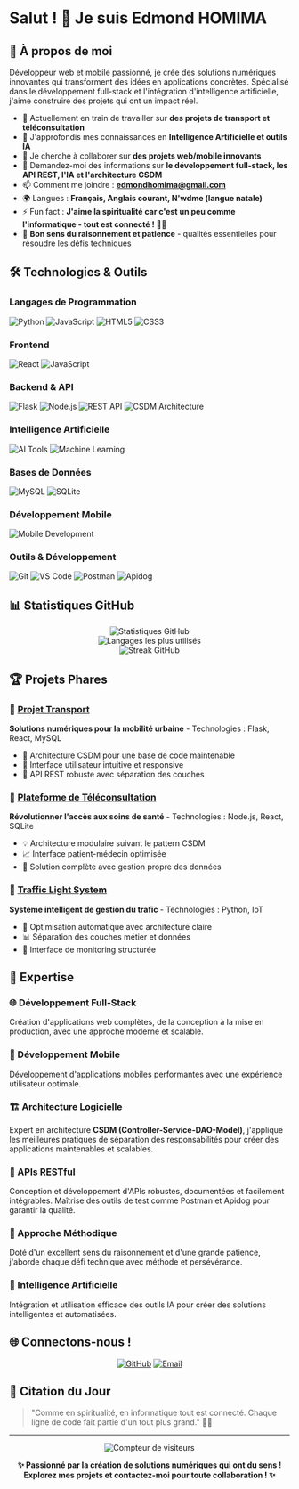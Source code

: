 # Salut ! 👋 Je suis Edmond HOMIMA

## 🚀 À propos de moi

Développeur web et mobile passionné, je crée des solutions numériques innovantes qui transforment des idées en applications concrètes. Spécialisé dans le développement full-stack et l'intégration d'intelligence artificielle, j'aime construire des projets qui ont un impact réel.

- 🔭 Actuellement en train de travailler sur **des projets de transport et téléconsultation**
- 🌱 J'approfondis mes connaissances en **Intelligence Artificielle et outils IA**
- 👯 Je cherche à collaborer sur **des projets web/mobile innovants**
- 💬 Demandez-moi des informations sur **le développement full-stack, les API REST, l'IA et l'architecture CSDM**
- 📫 Comment me joindre : **edmondhomima@gmail.com**
- 🌍 Langues : **Français, Anglais courant, N'wdme (langue natale)**
- ⚡ Fun fact : **J'aime la spiritualité car c'est un peu comme l'informatique - tout est connecté ! 🧘‍♂️**
- 🧠 **Bon sens du raisonnement et patience** - qualités essentielles pour résoudre les défis techniques

## 🛠️ Technologies & Outils

### Langages de Programmation
![Python](https://img.shields.io/badge/-Python-3776AB?style=flat-square&logo=python&logoColor=white)
![JavaScript](https://img.shields.io/badge/-JavaScript-F7DF1E?style=flat-square&logo=javascript&logoColor=black)
![HTML5](https://img.shields.io/badge/-HTML5-E34F26?style=flat-square&logo=html5&logoColor=white)
![CSS3](https://img.shields.io/badge/-CSS3-1572B6?style=flat-square&logo=css3&logoColor=white)

### Frontend
![React](https://img.shields.io/badge/-React-61DAFB?style=flat-square&logo=react&logoColor=black)
![JavaScript](https://img.shields.io/badge/-Vanilla%20JS-F7DF1E?style=flat-square&logo=javascript&logoColor=black)

### Backend & API
![Flask](https://img.shields.io/badge/-Flask-000000?style=flat-square&logo=flask&logoColor=white)
![Node.js](https://img.shields.io/badge/-Node.js-339933?style=flat-square&logo=node.js&logoColor=white)
![REST API](https://img.shields.io/badge/-REST%20API-009688?style=flat-square&logo=api&logoColor=white)
![CSDM Architecture](https://img.shields.io/badge/-CSDM%20Architecture-2E86AB?style=flat-square&logo=codeigniter&logoColor=white)

### Intelligence Artificielle
![AI Tools](https://img.shields.io/badge/-AI%20Tools-FF6F00?style=flat-square&logo=openai&logoColor=white)
![Machine Learning](https://img.shields.io/badge/-Machine%20Learning-FF6F00?style=flat-square&logo=tensorflow&logoColor=white)

### Bases de Données
![MySQL](https://img.shields.io/badge/-MySQL-4479A1?style=flat-square&logo=mysql&logoColor=white)
![SQLite](https://img.shields.io/badge/-SQLite-003B57?style=flat-square&logo=sqlite&logoColor=white)

### Développement Mobile
![Mobile Development](https://img.shields.io/badge/-Mobile%20Dev-25D366?style=flat-square&logo=android&logoColor=white)

### Outils & Développement
![Git](https://img.shields.io/badge/-Git-F05032?style=flat-square&logo=git&logoColor=white)
![VS Code](https://img.shields.io/badge/-VS%20Code-007ACC?style=flat-square&logo=visual-studio-code&logoColor=white)
![Postman](https://img.shields.io/badge/-Postman-FF6C37?style=flat-square&logo=postman&logoColor=white)
![Apidog](https://img.shields.io/badge/-Apidog-1E88E5?style=flat-square&logo=api&logoColor=white)

## 📊 Statistiques GitHub

<div align="center">
  <img src="https://github-readme-stats.vercel.app/api?username=James20-DevOps&show_icons=true&theme=tokyonight&hide_border=true" alt="Statistiques GitHub" />
</div>

<div align="center">
  <img src="https://github-readme-stats.vercel.app/api/top-langs/?username=James20-DevOps&layout=compact&theme=tokyonight&hide_border=true" alt="Langages les plus utilisés" />
</div>

<div align="center">
  <img src="https://github-readme-streak-stats.herokuapp.com/?user=James20-DevOps&theme=tokyonight&hide_border=true" alt="Streak GitHub" />
</div>

## 🏆 Projets Phares

### 🚗 [Projet Transport](https://github.com/James20-DevOps/projet_transport.git)
**Solutions numériques pour la mobilité urbaine** - Technologies : Flask, React, MySQL
- 🚀 Architecture CSDM pour une base de code maintenable
- 📱 Interface utilisateur intuitive et responsive
- 🔧 API REST robuste avec séparation des couches

### 🏥 [Plateforme de Téléconsultation](https://github.com/James20-DevOps/Plateforme-de-T-l-consultation.git)
**Révolutionner l'accès aux soins de santé** - Technologies : Node.js, React, SQLite
- 💡 Architecture modulaire suivant le pattern CSDM
- 📈 Interface patient-médecin optimisée
- 🏅 Solution complète avec gestion propre des données

### 🚦 [Traffic Light System](https://github.com/James20-DevOps/Traffic_Light.git)
**Système intelligent de gestion du trafic** - Technologies : Python, IoT
- 🎯 Optimisation automatique avec architecture claire
- 📊 Séparation des couches métier et données
- 🔮 Interface de monitoring structurée

## 💼 Expertise

### 🌐 Développement Full-Stack
Création d'applications web complètes, de la conception à la mise en production, avec une approche moderne et scalable.

### 📱 Développement Mobile
Développement d'applications mobiles performantes avec une expérience utilisateur optimale.

### 🏗️ Architecture Logicielle
Expert en architecture **CSDM (Controller-Service-DAO-Model)**, j'applique les meilleures pratiques de séparation des responsabilités pour créer des applications maintenables et scalables.

### 🔗 APIs RESTful
Conception et développement d'APIs robustes, documentées et facilement intégrables. Maîtrise des outils de test comme Postman et Apidog pour garantir la qualité.

### 🧠 Approche Méthodique
Doté d'un excellent sens du raisonnement et d'une grande patience, j'aborde chaque défi technique avec méthode et persévérance.

### 🤖 Intelligence Artificielle
Intégration et utilisation efficace des outils IA pour créer des solutions intelligentes et automatisées.

## 🌐 Connectons-nous !

<div align="center">
  
[![GitHub](https://img.shields.io/badge/-GitHub-181717?style=for-the-badge&logo=github&logoColor=white)](https://github.com/James20-DevOps)
[![Email](https://img.shields.io/badge/-Email-D14836?style=for-the-badge&logo=gmail&logoColor=white)](mailto:edmondhomima@gmail.com)

</div>

## 💭 Citation du Jour

> "Comme en spiritualité, en informatique tout est connecté. Chaque ligne de code fait partie d'un tout plus grand." 🧘‍♂️

---

<div align="center">
  <img src="https://komarev.com/ghpvc/?username=James20-DevOps&color=blueviolet&style=flat-square&label=Visiteurs+du+profil" alt="Compteur de visiteurs" />
</div>

<div align="center">
  
**✨ Passionné par la création de solutions numériques qui ont du sens ! Explorez mes projets et contactez-moi pour toute collaboration ! ✨**

</div>
